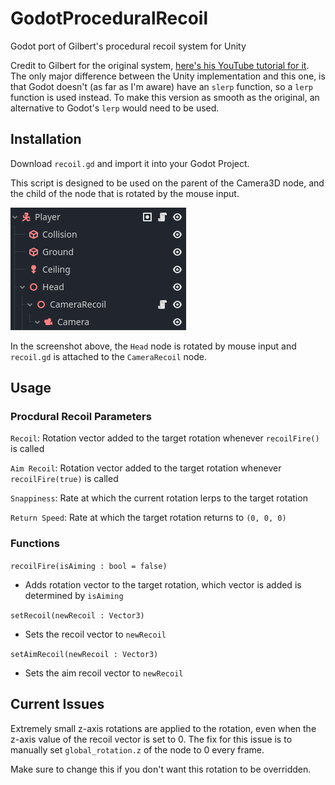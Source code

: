 # GodotProceduralRecoil
Godot port of Gilbert's procedural recoil system for Unity

Credit to Gilbert for the original system, [here's his YouTube tutorial for it](https://www.youtube.com/watch?v=geieixA4Mqc). The only major difference between the Unity implementation and this one, is that Godot doesn't (as far as I'm aware) have an `slerp` function, so a `lerp` function is used instead. To make this version as smooth as the original, an alternative to Godot's `lerp` would need to be used. 

## Installation
Download `recoil.gd` and import it into your Godot Project.

This script is designed to be used on the parent of the Camera3D node, and the child of the node that is rotated by the mouse input.

![Scene Hierarchy of the player](https://github.com/AceSpectre/GodotProceduralRecoil/blob/main/scene%20heirarchy.png)

In the screenshot above, the `Head` node is rotated by mouse input and `recoil.gd` is attached to the `CameraRecoil` node.

## Usage

### Procdural Recoil Parameters
`Recoil`: Rotation vector added to the target rotation whenever `recoilFire()` is called

`Aim Recoil`: Rotation vector added to the target rotation whenever `recoilFire(true)` is called

`Snappiness`: Rate at which the current rotation lerps to the target rotation

`Return Speed`: Rate at which the target rotation returns to `(0, 0, 0)`

### Functions

`recoilFire(isAiming : bool = false)`
  
- Adds rotation vector to the target rotation, which vector is added is determined by `isAiming`

`setRecoil(newRecoil : Vector3)`
  
- Sets the recoil vector to `newRecoil`

`setAimRecoil(newRecoil : Vector3)`
  
- Sets the aim recoil vector to `newRecoil`

## Current Issues

Extremely small z-axis rotations are applied to the rotation, even when the z-axis value of the recoil vector is set to 0. The fix for this issue is to manually set `global_rotation.z` of the node to 0 every frame.

Make sure to change this if you don't want this rotation to be overridden.
